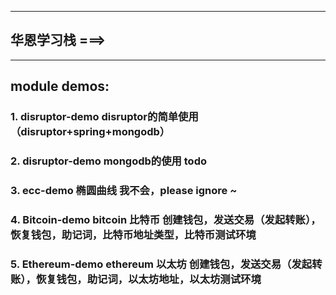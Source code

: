 *******************************************************
## 华恩学习栈 ===> 
*******************************************************

## module demos: 
### 1. disruptor-demo disruptor的简单使用（disruptor+spring+mongodb）
### 2. disruptor-demo mongodb的使用  todo
### 3. ecc-demo 椭圆曲线  我不会，please ignore ~ 
### 4. Bitcoin-demo bitcoin 比特币 创建钱包，发送交易（发起转账），恢复钱包，助记词，比特币地址类型，比特币测试环境
### 5. Ethereum-demo ethereum 以太坊 创建钱包，发送交易（发起转账），恢复钱包，助记词，以太坊地址，以太坊测试环境

